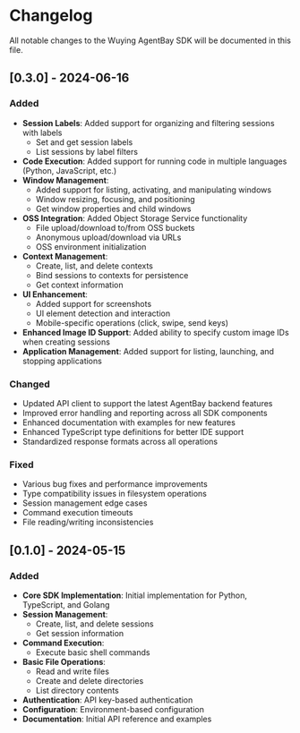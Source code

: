 # Changelog

All notable changes to the Wuying AgentBay SDK will be documented in this file.

## [0.3.0] - 2024-06-16

### Added

- **Session Labels**: Added support for organizing and filtering sessions with labels
  - Set and get session labels
  - List sessions by label filters
- **Code Execution**: Added support for running code in multiple languages (Python, JavaScript, etc.)
- **Window Management**: 
  - Added support for listing, activating, and manipulating windows
  - Window resizing, focusing, and positioning
  - Get window properties and child windows
- **OSS Integration**: Added Object Storage Service functionality
  - File upload/download to/from OSS buckets
  - Anonymous upload/download via URLs
  - OSS environment initialization
- **Context Management**: 
  - Create, list, and delete contexts
  - Bind sessions to contexts for persistence
  - Get context information
- **UI Enhancement**: 
  - Added support for screenshots
  - UI element detection and interaction
  - Mobile-specific operations (click, swipe, send keys)
- **Enhanced Image ID Support**: Added ability to specify custom image IDs when creating sessions
- **Application Management**: Added support for listing, launching, and stopping applications

### Changed

- Updated API client to support the latest AgentBay backend features
- Improved error handling and reporting across all SDK components
- Enhanced documentation with examples for new features
- Enhanced TypeScript type definitions for better IDE support
- Standardized response formats across all operations

### Fixed

- Various bug fixes and performance improvements
- Type compatibility issues in filesystem operations
- Session management edge cases
- Command execution timeouts
- File reading/writing inconsistencies

## [0.1.0] - 2024-05-15

### Added

- **Core SDK Implementation**: Initial implementation for Python, TypeScript, and Golang
- **Session Management**: 
  - Create, list, and delete sessions
  - Get session information
- **Command Execution**: 
  - Execute basic shell commands
- **Basic File Operations**: 
  - Read and write files
  - Create and delete directories
  - List directory contents
- **Authentication**: API key-based authentication
- **Configuration**: Environment-based configuration
- **Documentation**: Initial API reference and examples